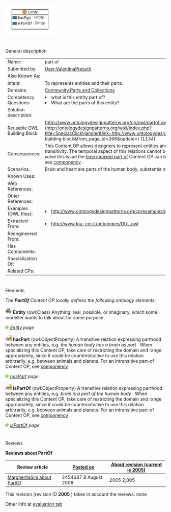 [![Image:partof.jpg](public/images/b/b4/Partof.jpg)](../Image/Partof.jpg "Image:partof.jpg")





# 

 General description




|  |  |
| --- | --- |
|  Name:  |  part of  |
|  Submitted by:  | [User:ValentinaPresutti](http://ontologydesignpatterns.org/wiki/index.php?title=User:User:ValentinaPresutti&action=edit&redlink=1 "User:User:ValentinaPresutti (not yet written)")  |
|  Also Known As:  |  |
|  Intent:  |  To represents entities and their parts.  |
|  Domains:  | [Community:Parts and Collections](http://ontologydesignpatterns.org/wiki/index.php?title=Community:Community:Parts_and_Collections&action=edit&redlink=1 "Community:Community:Parts and Collections (not yet written)")  |
|  Competency Questions:  | <li>       what is this entity part of?      </li><li>       What are the parts of this entity?      </li> |
|  Solution description:  |  |
|  Reusable OWL Building Block:  | [http://www.ontologydesignpatterns.org/cp/owl/partof.owl](http://ontologydesignpatterns.org/wiki/index.php?title=Special:ClickHandler&link=http://www.ontologydesignpatterns.org/cp/owl/partof.owl&message=OWL building block&from_page_id=266&update=)  (1134)  |
|  Consequences:  |  This Content OP allows designers to represent entities and their parts i.e., part-whole relations,  with transitivity. The temporal aspect of this relations cannot be expressed with this Content OP; in order to solve this issue the [time indexed part of](../Submissions/TimeIndexedPartOf "Submissions:TimeIndexedPartOf")  Content OP can be used. For an intransitive part-of Content OP see [componency](../Submissions/Componency "Submissions:Componency")  .  |
|  Scenarios:  |  Brain and heart are parts of the human body, substantia nigra is part of brain.  |
|  Known Uses:  |  |
|  Web References:  |  |
|  Other References:  |  |
|  Examples (OWL files):  | <li><a class="external free" href="http://www.ontologydesignpatterns.org/cp/examples/partof/humanbodyparts.owl" rel="nofollow" title="http://www.ontologydesignpatterns.org/cp/examples/partof/humanbodyparts.owl">        http://www.ontologydesignpatterns.org/cp/examples/partof/humanbodyparts.owl       </a></li> |
|  Extracted From:  | <li><a class="external free" href="http://www.loa-cnr.it/ontologies/DUL.owl" rel="nofollow" title="http://www.loa-cnr.it/ontologies/DUL.owl">        http://www.loa-cnr.it/ontologies/DUL.owl       </a></li> |
|  Reengineered From:  |  |
|  Has Components:  |  |
|  Specialization Of:  |  |
|  Related CPs:  |  |



  





# 

 Elements



_The
 __PartOf__ 
 Content OP locally defines the following ontology elements:_ 






[![Class](public/images/thumb/2/27/Class.gif/20px-Class.gif)](../Image/Class.gif "Class")
__Entity__ 
 (owl:Class) Anything: real, possible, or imaginary, which some modeller wants to talk about for some purpose.
 



[![](public/images/thumb/8/87/ArrowRight.gif/11px-ArrowRight.gif)](../Image/ArrowRight.gif "ArrowRight.gif")
_[Entity](../Submissions/PartOf/Entity "Submissions:PartOf/Entity") 
 page_ 




[![ObjectProperty](public/images/thumb/c/c3/ObjectProperty.gif/20px-ObjectProperty.gif)](../Image/ObjectProperty.gif "ObjectProperty")
__hasPart__ 
 (owl:ObjectProperty) A transitive relation expressing parthood between any entities, e.g.
 _the human body has a brain as part_ 
 . When specializing this Content OP, take care of restricting the domain and range appropriately, since it could be counterintuitive to use this relation arbitrarily, e.g. between animals and planets. For an intransitive part-of Content OP, see
 [componency](../Submissions/Componency "Submissions:Componency") 
 .
 



[![](public/images/thumb/8/87/ArrowRight.gif/11px-ArrowRight.gif)](../Image/ArrowRight.gif "ArrowRight.gif")
_[hasPart](../Submissions/PartOf/hasPart "Submissions:PartOf/hasPart") 
 page_ 




[![ObjectProperty](public/images/thumb/c/c3/ObjectProperty.gif/20px-ObjectProperty.gif)](../Image/ObjectProperty.gif "ObjectProperty")
__isPartOf__ 
 (owl:ObjectProperty) A transitive relation expressing parthood between any entities, e.g.
 _brain is a part of the human body_ 
 . When specializing this Content OP, take care of restricting the domain and range appropriately, since it could be counterintuitive to use this relation arbitrarily, e.g. between animals and planets. For an intransitive part-of Content OP, see
 [componency](../Submissions/Componency "Submissions:Componency") 
 .
 



[![](public/images/thumb/8/87/ArrowRight.gif/11px-ArrowRight.gif)](../Image/ArrowRight.gif "ArrowRight.gif")
_[isPartOf](../Submissions/PartOf/isPartOf "Submissions:PartOf/isPartOf") 
 page_ 


# 

 Reviews




__Reviews about PartOf__ 



|  Review article  | [Posted on](../Property/CreationDate "Property:CreationDate")  | [About revision (current is 2005)](../Property/ReviewAboutVersion "Property:ReviewAboutVersion")  |
| --- | --- | --- |
| [MargheritaSini about PartOf](../Community/MargheritaSini_about_PartOf "Community:MargheritaSini about PartOf")  |  2454687  8 August 2008  |  2005  2,005  |



 This revision (revision ID
 __2005__ 
 ) takes in account the reviews: none
 



 Other info at
 [evaluation tab](http://ontologydesignpatterns.org/wiki/index.php?title=Submissions:PartOf&action=evaluation "http://ontologydesignpatterns.org/wiki/index.php?title=Submissions:PartOf&action=evaluation")